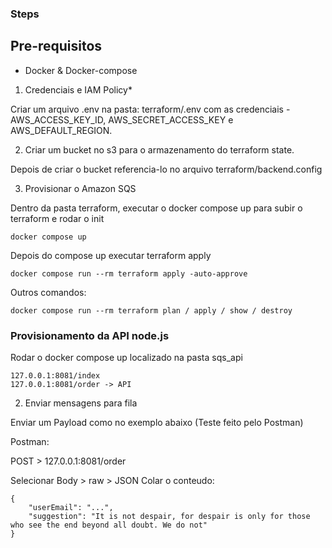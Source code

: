 ### Steps

## Pre-requisitos
- Docker & Docker-compose

1. Credenciais e IAM Policy*

Criar um arquivo .env na pasta: terraform/.env com as credenciais - AWS_ACCESS_KEY_ID, AWS_SECRET_ACCESS_KEY e AWS_DEFAULT_REGION.

2. Criar um bucket no s3 para o armazenamento do terraform state.

Depois de criar o bucket referencia-lo no arquivo terraform/backend.config

3. Provisionar o Amazon SQS

Dentro da pasta terraform, executar o docker compose up para subir o terraform e rodar o init

```
docker compose up
```

Depois do compose up executar terraform apply
```
docker compose run --rm terraform apply -auto-approve
```

Outros comandos:
```
docker compose run --rm terraform plan / apply / show / destroy
```


### Provisionamento da API node.js

Rodar o docker compose up localizado na pasta sqs_api

```
127.0.0.1:8081/index
127.0.0.1:8081/order -> API
```

2. Enviar mensagens para fila

Enviar um Payload como no exemplo abaixo (Teste feito pelo Postman)

Postman:

POST > 127.0.0.1:8081/order

Selecionar Body > raw > JSON
Colar o conteudo:
```
{
    "userEmail": "...",
    "suggestion": "It is not despair, for despair is only for those who see the end beyond all doubt. We do not"
}
```